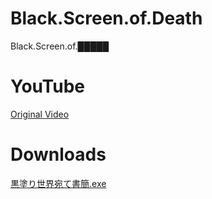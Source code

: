 # Black.Screen.of.Death
Black.Screen.of.█████

# YouTube
[Original Video](https://www.youtube.com/watch?v=o8XMgBW-bIE)

# Downloads
[黒塗り世界宛て書簡.exe](https://youtube.com)
